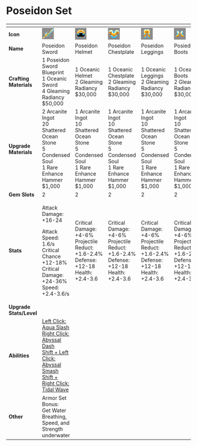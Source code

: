 # Poseidon Set



<table data-header-hidden><thead><tr><th width="150"></th><th width="273"></th><th width="279"></th><th width="285"></th><th width="309"></th><th width="293"></th></tr></thead><tbody><tr><td><strong>Icon</strong></td><td><img src="../../../../.gitbook/assets/image (108).png" alt="" data-size="original"></td><td><img src="../../../../.gitbook/assets/image (109).png" alt="" data-size="original"></td><td><img src="../../../../.gitbook/assets/image (110).png" alt="" data-size="original"></td><td><img src="../../../../.gitbook/assets/image (111).png" alt="" data-size="original"></td><td><img src="../../../../.gitbook/assets/image (112).png" alt="" data-size="original"></td></tr><tr><td><strong>Name</strong></td><td>Poseidon Sword</td><td>Poseidon Helmet</td><td>Poseidon Chestplate</td><td>Poseidon Leggings</td><td>Posiedon Boots</td></tr><tr><td><strong>Crafting Materials</strong></td><td>1 Poseidon Sword Blueprint<br>1 Oceanic Sword<br>4 Gleaming Radiancy<br>$50,000</td><td>1 Oceanic Helmet<br>2 Gleaming Radiancy<br>$30,000</td><td>1 Oceanic Chestplate<br>2 Gleaming Radiancy<br>$30,000</td><td>1 Oceanic Leggings<br>2 Gleaming Radiancy<br>$30,000</td><td>1 Oceanic Boots<br>2 Gleaming Radiancy<br>$30,000</td></tr><tr><td><strong>Upgrade Materials</strong></td><td>2 Arcanite Ingot<br>20 Shattered Ocean Stone<br>5 Condensed Soul<br>1 Rare Enhance Hammer<br>$1,000</td><td>1 Arcanite Ingot<br>10 Shattered Ocean Stone<br>5 Condensed Soul<br>1 Rare Enhance Hammer<br>$1,000</td><td>1 Arcanite Ingot<br>10 Shattered Ocean Stone<br>5 Condensed Soul<br>1 Rare Enhance Hammer<br>$1,000</td><td>1 Arcanite Ingot<br>10 Shattered Ocean Stone<br>5 Condensed Soul<br>1 Rare Enhance Hammer<br>$1,000</td><td>1 Arcanite Ingot<br>10 Shattered Ocean Stone<br>5 Condensed Soul<br>1 Rare Enhance Hammer<br>$1,000</td></tr><tr><td><strong>Gem Slots</strong></td><td>2</td><td>2</td><td>2</td><td>2</td><td>2</td></tr><tr><td><strong>Stats</strong></td><td><p>Attack Damage: +16-24</p><p>Attack Speed: 1.6/s<br>Critical Chance +12-18%<br>Critical Damage: +24-36%<br>Speed: +2.4-3.6/s</p></td><td>Critical Damage: +4-6%<br>Projectile Reduct: +1.6-2.4%<br>Defense: +12-18<br>Health: +2.4-3.6</td><td>Critical Damage: +4-6%<br>Projectile Reduct: +1.6-2.4%<br>Defense: +12-18<br>Health: +2.4-3.6</td><td>Critical Damage: +4-6%<br>Projectile Reduct: +1.6-2.4%<br>Defense: +12-18<br>Health: +2.4-3.6</td><td>Critical Damage: +4-6%<br>Projectile Reduct: +1.6-2.4%<br>Defense: +12-18<br>Health: +2.4-3.6</td></tr><tr><td><strong>Upgrade Stats/Level</strong></td><td></td><td></td><td></td><td></td><td></td></tr><tr><td><strong>Abilities</strong></td><td><a href="../../abilities/poseidon.md">Left Click: Aqua Slash<br>Right Click: Abyssal Dash<br>Shift + Left Click: Abyssal Smash<br>Shift + Right Click: Tidal Wave</a></td><td></td><td></td><td></td><td></td></tr><tr><td><strong>Other</strong></td><td>Armor Set Bonus:<br>Get Water Breathing, Speed, and Strength underwater</td><td></td><td></td><td></td><td></td></tr></tbody></table>


